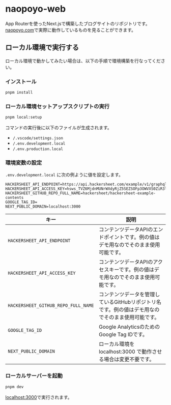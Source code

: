 # naopoyo-web

App Routerを使ったNext.jsで構築したブログサイトのリポジトリです。[naopoyo.com](https://naopoyo.com/)で実際に動作しているものを見ることができます。

## ローカル環境で実行する

ローカル環境で動かしてみたい場合は、以下の手順で環境構築を行なってください。

### インストール

```bash
pnpm install
```

### ローカル環境セットアップスクリプトの実行

```bash
pnpm local:setup
```

コマンドの実行後に以下のファイルが生成されます。

- `/.vscode/settings.json`
- `/.env.development.local`
- `/.env.production.local`

### 環境変数の設定

`.env.development.local` に次の例ように値を設定します。

```ini:.env.development.local
HACKERSHEET_API_ENDPOINT=https://api.hackersheet.com/example/v1/graphql
HACKERSHEET_API_ACCESS_KEY=hsws_TVZ6MjdnMUNrWXdyRjZ5SEZSOFp3OWVXS0ZiR3lHSFE6akdzVzQ5WlRhc0RwRm1ZWGRpZWl5aHZpM2ZtSlhSOG42ZExEbWZMQXd1c2dwdXZ0
HACKERSHEET_GITHUB_REPO_FULL_NAME=hackersheet/hackersheet-example-contents
GOOGLE_TAG_ID=
NEXT_PUBLIC_DOMAIN=localhost:3000
```

| キー                                | 説明                                                                                                |
| ----------------------------------- | --------------------------------------------------------------------------------------------------- |
| `HACKERSHEET_API_ENDPOINT`          | コンテンツデータAPIのエンドポイントです。例の値はデモ用なのでそのまま使用可能です。                 |
| `HACKERSHEET_API_ACCESS_KEY`        | コンテンツデータAPIのアクセスキーです。例の値はデモ用なのでそのまま使用可能です。                   |
| `HACKERSHEET_GITHUB_REPO_FULL_NAME` | コンテンツデータを管理しているGitHubリポジトリ名です。例の値はデモ用なのでそのまま使用可能です。    |
| `GOOGLE_TAG_ID`                     | Google AnalyticsのためのGoogle Tag IDです。                                                         |
| `NEXT_PUBLIC_DOMAIN`                | ローカル環境を localhost:3000 で動作させる場合は変更不要です。                                      |

### ローカルサーバーを起動

```bash
pnpm dev
```

[localhost:3000](http://localhost:3000)で実行されます。
